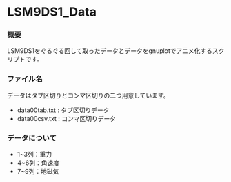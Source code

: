 # LSM9DS1_Data
### 概要
LSM9DS1をぐるぐる回して取ったデータとデータをgnuplotでアニメ化するスクリプトです。

### ファイル名
データはタブ区切りとコンマ区切りの二つ用意しています。

- data00tab.txt : タブ区切りデータ
- data00csv.txt : コンマ区切りデータ


### データについて

- 1~3列：重力
- 4~6列：角速度
- 7~9列：地磁気
